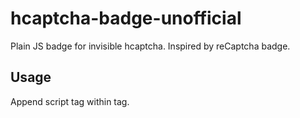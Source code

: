 # hcaptcha-badge-unofficial
Plain JS badge for invisible hcaptcha. Inspired by reCaptcha badge.

## Usage
Append script tag within <body> tag.
  <script type="text/javascript" src="https://raw.githubusercontent.com/jayhasgin/hcaptcha-badge-unofficial/main/hcaptcha-badge.js" /> 

## Screenshot
![Screenshot](screenshot.png)
